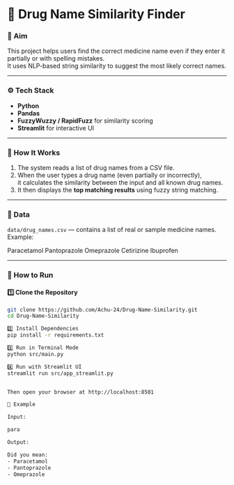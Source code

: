 # 💊 Drug Name Similarity Finder

### 🎯 Aim
This project helps users find the correct medicine name even if they enter it partially or with spelling mistakes.  
It uses NLP-based string similarity to suggest the most likely correct names.

---

### ⚙️ Tech Stack
- **Python**
- **Pandas**
- **FuzzyWuzzy / RapidFuzz** for similarity scoring  
- **Streamlit** for interactive UI

---

### 🧠 How It Works
1. The system reads a list of drug names from a CSV file.  
2. When the user types a drug name (even partially or incorrectly),  
   it calculates the similarity between the input and all known drug names.  
3. It then displays the **top matching results** using fuzzy string matching.

---

### 📁 Data
`data/drug_names.csv` — contains a list of real or sample medicine names.  
Example:

Paracetamol
Pantoprazole
Omeprazole
Cetirizine
Ibuprofen


---

### 🚀 How to Run

#### 1️⃣ Clone the Repository
```bash
git clone https://github.com/Achu-24/Drug-Name-Similarity.git
cd Drug-Name-Similarity

2️⃣ Install Dependencies
pip install -r requirements.txt

3️⃣ Run in Terminal Mode
python src/main.py

4️⃣ Run with Streamlit UI
streamlit run src/app_streamlit.py


Then open your browser at http://localhost:8501

🧩 Example

Input:

para

Output:

Did you mean:
- Paracetamol
- Pantoprazole
- Omeprazole

